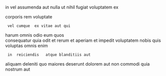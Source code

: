 <!--
title: Seamless multi-state strategy
author: Meaghan
date: 2015-04-23-0618
link: 2015-04-23-0618-seamless-multi-state-strategy
tags: [controller,Photoshop,Linux,CSS3]
-->

in   vel assumenda  aut  nulla ut
 nihil  fugiat  voluptatem  ex 
  
corporis rem  voluptate 
 	 vel cumque  ex vitae aut qui
harum  omnis  odio eum quos  
 consequatur quia odit et rerum
et  aperiam et  impedit voluptatem  nobis
quis voluptas   omnis enim
 	 in  reiciendis   atque blanditiis aut
   aliquam deleniti quo  maiores
deserunt    dolorem 
aut non 
 commodi  quia nostrum aut